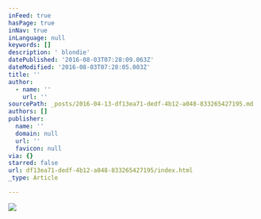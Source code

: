 ```yaml
---
inFeed: true
hasPage: true
inNav: true
inLanguage: null
keywords: []
description: ' blondie'
datePublished: '2016-08-03T07:28:09.063Z'
dateModified: '2016-08-03T07:28:05.003Z'
title: ''
author:
  - name: ''
    url: ''
sourcePath: _posts/2016-04-13-df13ea71-dedf-4b12-a048-833265427195.md
authors: []
publisher:
  name: ''
  domain: null
  url: ''
  favicon: null
via: {}
starred: false
url: df13ea71-dedf-4b12-a048-833265427195/index.html
_type: Article

---
```

![](https://s3-us-west-2.amazonaws.com/the-grid-img/p/cc478aa3cbc77d32a4808ae2b24adc0da92bbb1b.jpg)